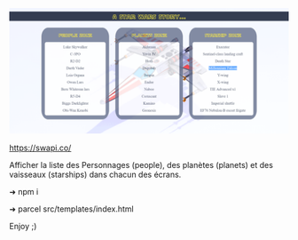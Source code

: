![](./src/static/img/Capture.PNG)

https://swapi.co/

Afficher la liste des Personnages (people), des planètes (planets) et des vaisseaux (starships) dans chacun des écrans.


➜ npm i

➜ parcel src/templates/index.html

Enjoy ;)